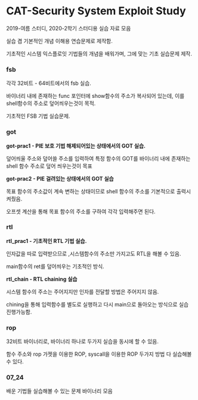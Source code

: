 # CAT-Security System Exploit Study 
2019-여름 스터디, 2020-2학기 스터디용 실습 자료 모음

실습 겸 기본적인 개념 이해용 연습문제로 제작함. 

기초적인 시스템 익스플로잇 기법들의 개념을 배워가며, 그에 맞는 기초 실습문제 제작.

### fsb 

각각 32비트 - 64비트에서의 fsb 실습. 

바이너리 내에 존재하는 func 포인터에 show함수의 주소가 복사되어 있는데, 이를 shell함수의 주소로 덮어씌우는것이 목적. 

기초적인 FSB 기법 실습문제.  

### got

**got-prac1 - PIE 보호 기법 해제되어있는 상태에서의 GOT 실습.**

덮어씌울 주소와 덮어쓸 주소를 입력하여 특정 함수의 GOT를 바이너리 내에 존재하는 shell 함수 주소로 덮어 씌우는것이 목표

**got-prac2 - PIE 걸려있는 상태에서의 GOT 실습**

목표 함수의 주소값이 계속 변하는 상태이므로 shell 함수의 주소를 기본적으로 출력시켜줬음.

오프셋 계산을 통해 목표 함수의 주소를 구하여 각각 입력해주면 된다. 

### rtl

**rtl_prac1 - 기초적인 RTL 기법 실습.**

인자값을 따로 입력받으므로 ,시스템함수의 주소만 가지고도 RTL을 해볼 수 있음. 

main함수의 ret를 덮어씌우는 기초적인 방식. 

**rtl_chain - RTL chaining 실습**

시스템 함수의 주소는 주어지지만 인자를 전달할 방법은 주어지지 않음. 

chining을 통해 입력함수를 별도로 실행하고 다시 main으로 돌아오는 방식으로 실습 진행가능함. 

### rop

32비트 바이너리로, 바이너리 하나로 두가지 실습을 동시에 할 수 있음.

함수 주소와 rop 가젯을 이용한 ROP, syscall을 이용한 ROP 두가지 방법 다 실습해볼 수 있다. 


### 07_24

배운 기법들 실습해볼 수 있는 문제 바이너리 모음  




